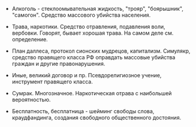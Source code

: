 - Алкоголь - стеклоомывательная жидкость, "трояр", "боярышник", "самогон".
Средство массового убийства населения.

- Трава, наркотики. Средство отравления, подавления воли, вербовки. Говорят, бывает хорошая трава. На самом деле см. определение.

- План даллеса, протокол сионских мудрецов, капитализм.
Симулякр, средство правящего класса РФ оправдать массовые убийства граждан и другие правонарушения.

- Иные, великий договор и пр. Псевдорелигиозное учение, инструмент правящего класса.

- Сумрак. Многозначное. Наркотическая отрава с наибольшей вероятностью.

- Бесплатность, бесплатница - шейминг свободы слова, краудфандинга, создания свободного общественного достояния.
